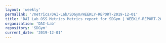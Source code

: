 ```yaml
---
layout: 'weekly'
permalink: '/metrics/DAI-Lab/SDGym/WEEKLY-REPORT-2019-12-01'
title: 'DAI Lab OSS Metrics Metrics report for SDGym | WEEKLY-REPORT-2019-12-01'
organization: 'DAI-Lab'
repository: 'SDGym'
current_date: '2019-12-01'
---
```


